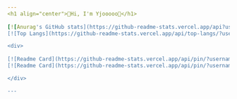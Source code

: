```yaml
---
<h1 align="center">🐳Hi, I'm Yjooooo🐳</h1>
  
[![Anurag's GitHub stats](https://github-readme-stats.vercel.app/api?username=yjooooo&count_private=true&theme=tokyonight&show_icons=true)](https://github.com/anuraghazra/github-readme-stats)
[![Top Langs](https://github-readme-stats.vercel.app/api/top-langs/?username=yjooooo&theme=tokyonight&layout=compact)](https://github.com/anuraghazra/github-readme-stats)

<div>
  
[![Readme Card](https://github-readme-stats.vercel.app/api/pin/?username=yjooooo&theme=tokyonight&repo=27th-SOPT)](https://github.com/anuraghazra/github-readme-stats)
[![Readme Card](https://github-readme-stats.vercel.app/api/pin/?username=TeamBeMe&theme=tokyonight&repo=BeMeAndroid)](https://github.com/anuraghazra/github-readme-stats)

</div>

---
```

